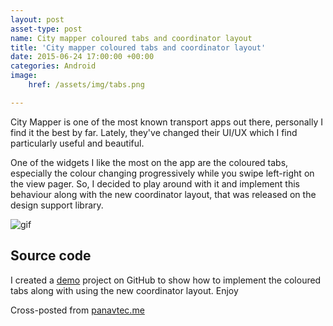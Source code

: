 ```yaml
---
layout: post
asset-type: post
name: City mapper coloured tabs and coordinator layout
title: 'City mapper coloured tabs and coordinator layout'
date: 2015-06-24 17:00:00 +00:00
categories: Android 
image:
    href: /assets/img/tabs.png

---
```


City Mapper is one of the most known transport apps out there, personally I find it the best by far. Lately, they've changed their UI/UX which I find particularly useful and beautiful. 

One of the widgets I like the most on the app are the coloured tabs, especially the colour changing progressively while you swipe left-right on the view pager. So, I decided to play around with it and implement this behaviour along with the new coordinator layout, that was released on the design support library.

<img src="https://raw.githubusercontent.com/cmc00022/CityMapperTabs/master/art/city%20mapper%20tabs.gif" alt="gif" />

## Source code

I created a <a href="https://github.com/cmc00022/CityMapperTabs" target="_blank">demo</a> project on GitHub to show how to implement the coloured tabs along with using the new coordinator layout.
Enjoy

Cross-posted from <a href="http://panavtec.me/city-mapper-coloured-tabs-and-coordinator-layout">panavtec.me</a>
